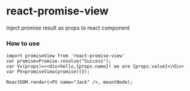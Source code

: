 # react-promise-view
inject promise result as props to react component


### How to use

```
import promiseView from 'react-promise-view'
var promise=Promise.resolve("Success");
var V=(props)=><div>hello,{props.name}! we are {props.value}</div>
var PV=promiseView(promise)(V);

ReactDOM.render(<PV name="Jack" />, mountNode);
```
